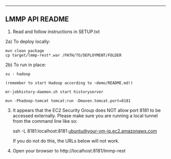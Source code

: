 -------------------------------------------
LMMP API README
-------------------------------------------

1) Read and follow instructions in SETUP.txt

2a) To deploy locally:

    mvn clean package
    cp target/lmmp-rest*.war /PATH/TO/DEPLOYMENT/FOLDER
  
    
2b) To run in place:
    
    su - hadoop

    (remember to start Hadoop according to ~demo/README.md!)

    mr-jobhistory-daemon.sh start historyserver

    mvn -Phadoop-tomcat tomcat:run -Dmaven.tomcat.port=8181

3)  It appears that the EC2 Security Group does NOT allow port 8181 to be
    accessed externally. Please make sure you are running a local tunnel
    from the command line like so:
    
    ssh -L 8181:localhost:8181 ubuntu@your-vm-ip.ec2.amazonaws.com
    
    If you do not do this, the URLs below will not work.
    
4)  Open your browser to http://localhost:8181/lmmp-rest